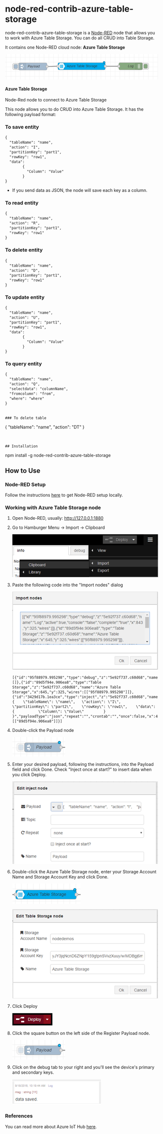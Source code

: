 # node-red-contrib-azure-table-storage

node-red-contrib-azure-table-storage is a <a href="http://nodered.org" target="_new">Node-RED</a> node that allows you to work with Azure Table Storage. You can do all CRUD into Table Storage.


It contains one Node-RED cloud node: **Azure Table Storage**

![](images/flow-nodes.png)

#### Azure Table Storage

Node-Red node to connect to Azure Table Storage

This node allows you to do CRUD into Azure Table Storage.  It has the following payload format:

### To save entity
```
{ 
  "tableName": "name",
  "action": "I", 
  "partitionKey": "part1", 
  "rowKey": "row1", 
  "data": 
        {
          "Column": "Value"
        }
}
```

- If you send data as JSON, the node will save each key as a column.
 
### To read entity
```
{ 
  "tableName": "name",
  "action": "R", 
  "partitionKey": "part1", 
  "rowKey": "row1"
}
```

### To delete entity
```
{ 
  "tableName": "name",
  "action": "D", 
  "partitionKey": "part1", 
  "rowKey": "row1"
}
```

### To update entity
```
{ 
  "tableName": "name",
  "action": "U", 
  "partitionKey": "part1", 
  "rowKey": "row1", 
  "data": 
        {
          "Column": "Value"
        }
}
```

### To query entity
```
{
  "tableName": "name", 
  "action": "Q", 
  "selectdata": "columnName", 
  "fromcolumn": "from", 
  "where": "where"
}

 
### To delete table
```
{ 
  "tableName": "name",
  "action": "DT"
}
```


## Installation

```
npm install -g node-red-contrib-azure-table-storage


## How to Use



### Node-RED Setup
Follow the instructions [here](http://nodered.org/docs/getting-started/installation) to get Node-RED setup locally.

### Working with Azure Table Storage node

1. Open Node-RED, usually: <http://127.0.0.1:1880>

2. Go to Hamburger Menu -> Import -> Clipboard

    ![](images/import-clip.png)

3. Paste the following code into the "Import nodes" dialog

    ![](images/import-nodes.png)

    ```
    [{"id":"95f88979.995298","type":"debug","z":"5e92f737.c60d68","name":"Log","active":true,"console":"false","complete":"true","x":843,"y":325,"wires":[]},{"id":"89d5f94e.906ea8","type":"Table Storage","z":"5e92f737.c60d68","name":"Azure Table Storage","x":645,"y":325,"wires":[["95f88979.995298"]]},{"id":"3429d17b.1ea3ce","type":"inject","z":"5e92f737.c60d68","name":"Payload","topic":"","payload":"{    \"tableName\": \"name\",   \"action\": \"I\",    \"partitionKey\": \"part2\",    \"rowKey\": \"row1\",    \"data\":          {           \"Column\": \"Value\"         } }","payloadType":"json","repeat":"","crontab":"","once":false,"x":424,"y":325,"wires":[["89d5f94e.906ea8"]]}]
    ```
4. Double-click the Payload node

    ![](images/payload-node.png)

5. Enter your desired payload, following the instructions, into the Payload field and click Done. Check "Inject once at start?" to insert data when you click Deploy.

    ![](images/payload-node-input.PNG)

6. Double-click the Azure Table Storage node, enter your Storage Account Name and Storage Account Key and click Done.

    ![](images/table-node.png) 
    
    ![](images/table-node-input.png)

7. Click Deploy

    ![](images/deploy.png)

8. Click the square button on the left side of the Register Payload node.
    
    ![](images/payload-node.png)

9. Click on the debug tab to your right and you'll see the device's primary and secondary keys.

    ![](images/table-node-output.png)


### References
You can read more about Azure IoT Hub [here](https://azure.microsoft.com/en-us/documentation/services/iot-hub/).

